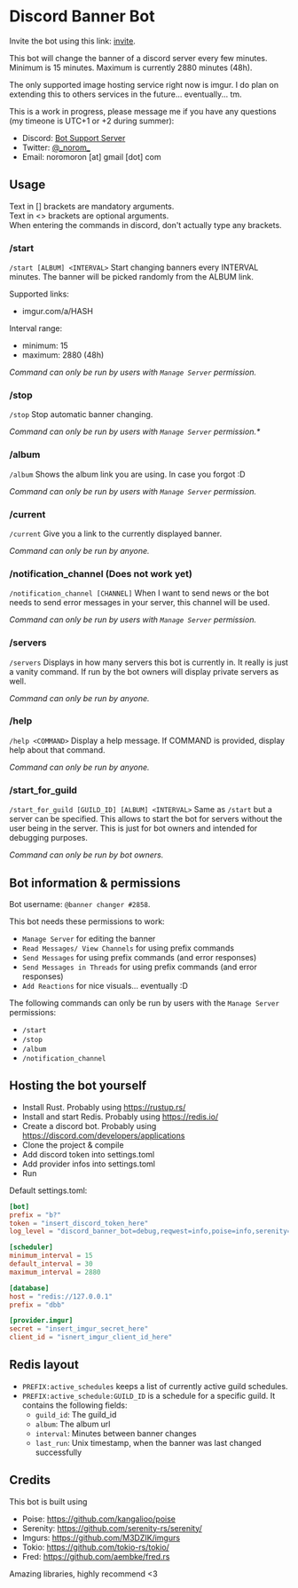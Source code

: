 # Discord Banner Bot

Invite the bot using this link: [invite](https://discord.com/api/oauth2/authorize?client_id=586680217049759744&permissions=274877910112&scope=applications.commands%20bot).

This bot will change the banner of a discord server every few minutes.
Minimum is 15 minutes.
Maximum is currently 2880 minutes (48h).

The only supported image hosting service right now is imgur.
I do plan on extending this to others services in the future... eventually... tm.


This is a work in progress, please message me if you have any questions (my timeone is UTC+1 or +2 during summer):
- Discord: [Bot Support Server](https://discord.gg/MMJFtCtYPP)
- Twitter: [@\_norom\_](https://twitter.com/_norom_)
- Email: noromoron \[at\] gmail \[dot\] com



## Usage
Text in \[\] brackets are mandatory arguments.<br>
Text in \<\> brackets are optional arguments.<br>
When entering the commands in discord, don't actually type any brackets.


### /start
`/start [ALBUM] <INTERVAL>`
Start changing banners every INTERVAL minutes.
The banner will be picked randomly from the ALBUM link.

Supported links:
- imgur.com/a/HASH

Interval range:
- minimum: 15
- maximum: 2880 (48h)

_Command can only be run by users with `Manage Server` permission._


### /stop
`/stop`
Stop automatic banner changing.

_Command can only be run by users with `Manage Server` permission.*_


### /album
`/album`
Shows the album link you are using. In case you forgot :D

_Command can only be run by users with `Manage Server` permission._


### /current
`/current`
Give you a link to the currently displayed banner.

_Command can only be run by anyone._


### /notification_channel (Does not work yet)
`/notification_channel [CHANNEL]`
When I want to send news or the bot needs to send error messages in your server, this channel will be used.

_Command can only be run by users with `Manage Server` permission._


### /servers
`/servers`
Displays in how many servers this bot is currently in. It really is just a vanity command.
If run by the bot owners will display private servers as well.

_Command can only be run by anyone._


### /help
`/help <COMMAND>`
Display a help message. If COMMAND is provided, display help about that command.

_Command can only be run by anyone._


### /start_for_guild
`/start_for_guild [GUILD_ID] [ALBUM] <INTERVAL>`
Same as `/start` but a server can be specified.
This allows to start the bot for servers without the user being in the server.
This is just for bot owners and intended for debugging purposes.

_Command can only be run by bot owners._



## Bot information & permissions

Bot username: `@banner changer #2858`.

This bot needs these permissions to work:
- `Manage Server` for editing the banner
- `Read Messages/ View Channels` for using prefix commands
- `Send Messages` for using prefix commands (and error responses)
- `Send Messages in Threads` for using prefix commands (and error responses)
- `Add Reactions` for nice visuals... eventually :D


The following commands can only be run by users with the `Manage Server` permissions:
- `/start`
- `/stop`
- `/album`
- `/notification_channel`


## Hosting the bot yourself

- Install Rust. Probably using https://rustup.rs/
- Install and start Redis. Probably using https://redis.io/
- Create a discord bot. Probably using https://discord.com/developers/applications
- Clone the project & compile
- Add discord token into settings.toml
- Add provider infos into settings.toml
- Run

Default settings.toml:
```toml
[bot]
prefix = "b?"
token = "insert_discord_token_here"
log_level = "discord_banner_bot=debug,reqwest=info,poise=info,serenity=info,warn"

[scheduler]
minimum_interval = 15
default_interval = 30
maximum_interval = 2880

[database]
host = "redis://127.0.0.1"
prefix = "dbb"

[provider.imgur]
secret = "insert_imgur_secret_here"
client_id = "isnert_imgur_client_id_here"
```


## Redis layout

- `PREFIX:active_schedules` keeps a list of currently active guild schedules.
- `PREFIX:active_schedule:GUILD_ID` is a schedule for a specific guild. It contains the following fields:
  - `guild_id`: The guild_id
  - `album`: The album url
  - `interval`: Minutes between banner changes
  - `last_run`: Unix timestamp, when the banner was last changed successfully


## Credits

This bot is built using
- Poise: https://github.com/kangalioo/poise
- Serenity: https://github.com/serenity-rs/serenity/
- Imgurs: https://github.com/M3DZIK/imgurs
- Tokio: https://github.com/tokio-rs/tokio/
- Fred: https://github.com/aembke/fred.rs

Amazing libraries, highly recommend \<3
